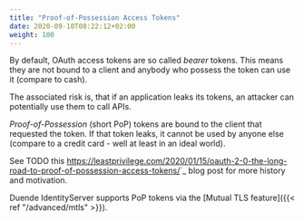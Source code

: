 ```yaml
---
title: "Proof-of-Possession Access Tokens"
date: 2020-09-10T08:22:12+02:00
weight: 100
---
```


By default, OAuth access tokens are so called *bearer* tokens. This means they are not bound to a client and anybody who possess the token can use it (compare to cash). 

The associated risk is, that if an application leaks its tokens, an attacker can potentially use them to call APIs.

*Proof-of-Possession* (short PoP) tokens are bound to the client that requested the token. 
If that token leaks, it cannot be used by anyone else (compare to a credit card - well at least in an ideal world).

See TODO this <https://leastprivilege.com/2020/01/15/oauth-2-0-the-long-road-to-proof-of-possession-access-tokens/>`_ blog post for more history and motivation.

Duende IdentityServer supports PoP tokens via the [Mutual TLS feature]({{< ref "/advanced/mtls" >}}).